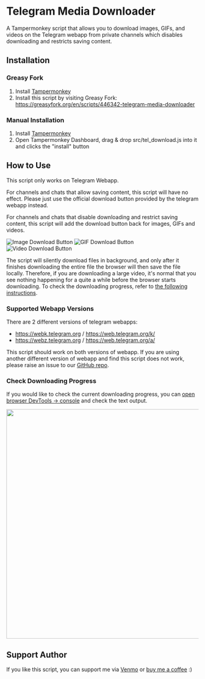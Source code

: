 # Telegram Media Downloader
A Tampermonkey script that allows you to download images, GIFs, and videos on the Telegram webapp from private channels which disables downloading and restricts saving content.

## Installation
### Greasy Fork
1. Install [Tampermonkey](https://www.tampermonkey.net/)
2. Install this script by visiting Greasy Fork:
    https://greasyfork.org/en/scripts/446342-telegram-media-downloader

### Manual Installation
1. Install [Tampermonkey](https://www.tampermonkey.net/)
2. Open Tampermonkey Dashboard, drag & drop src/tel_download.js into it and clicks the "install" button

## How to Use
This script only works on Telegram Webapp.

For channels and chats that allow saving content, this script will have no effect. Please just use the official download button provided by the telegram webapp instead.

For channels and chats that disable downloading and restrict saving content, this script will add the download button back for images, GIFs and videos.

![Image Download Button](https://media2.giphy.com/media/v1.Y2lkPTc5MGI3NjExY2VjNmU2ZDM0YTFlOWY4YTMzZDZmNjVlMDE2ODQ4OGY4N2E3MDFkNSZlcD12MV9pbnRlcm5hbF9naWZzX2dpZklkJmN0PWc/lqCVcw0pCd2VA3zqoE/giphy.gif)
![GIF Download Button](https://media0.giphy.com/media/v1.Y2lkPTc5MGI3NjExMzYwMzM3ZTMzYmI1MzA4M2EyYmY0NTFlOTg4OWFhNjhjNDk5YTkzYiZlcD12MV9pbnRlcm5hbF9naWZzX2dpZklkJmN0PWc/wnYzW4vwpPdeuo62nQ/giphy.gif)
![Video Download Button](https://media4.giphy.com/media/v1.Y2lkPTc5MGI3NjExOWU5ODFiNWI3ODBiOTI5YjA5MDlmNDBkYTA3NzI1MzZjYjRiODg4YyZlcD12MV9pbnRlcm5hbF9naWZzX2dpZklkJmN0PWc/gCgck1KttIFww8yPDI/giphy.gif)

The script will silently download files in background, and only after it finishes downloading the entire file the browser will then save the file locally. Therefore, if you are downloading a large video, it's normal that you see nothing happening for a quite a while before the browser starts downloading. To check the downloading progress, refer to [the following instructions](#check-downloading-progress).

### Supported Webapp Versions
There are 2 different versions of telegram webapps:
- https://webk.telegram.org / https://web.telegram.org/k/
- https://webz.telegram.org / https://web.telegram.org/a/

This script should work on both versions of webapp. If you are using another different version of webapp and find this script does not work, please raise an issue to our [GitHub repo](https://github.com/Neet-Nestor/Telegram-Media-Downloader/issues). 

### Check Downloading Progress
If you would like to check the current downloading progress, you can [open browser DevTools -> console](https://developer.chrome.com/docs/devtools/open/) and check the text output.

<img src="assets/console_output.png" width="600">

## Support Author
If you like this script, you can support me via [Venmo](https://venmo.com/u/NeetNestor) or [buy me a coffee](https://ko-fi.com/neetnestor) :)
